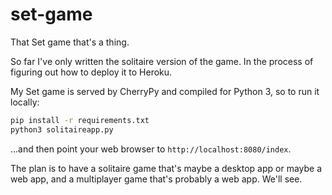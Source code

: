 # set-game
That Set game that's a thing.

So far I've only written the solitaire version of the game. In the process of figuring out how to deploy it to Heroku.

My Set game is served by CherryPy and compiled for Python 3, so to run it locally:

~~~sh
pip install -r requirements.txt
python3 solitaireapp.py
~~~

...and then point your web browser to `http://localhost:8080/index`.

The plan is to have a solitaire game that's maybe a desktop app or maybe a web app, and a multiplayer game that's probably a web app. We'll see.
